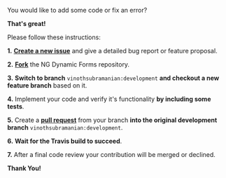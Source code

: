 You would like to add some code or fix an error?

**That's great!**

Please follow these instructions:

**1.** **[Create a new issue](https://github.com/vinothsubramanian/ss-dynamic-forms/issues/new)** and give a detailed bug report or feature proposal.

**2.** [**Fork**](https://help.github.com/articles/fork-a-repo/) the NG Dynamic Forms repository.

**3.** **Switch to branch** `vinothsubramanian:development` **and checkout a new feature branch** based on it.

**4.** Implement your code and verify it's functionality **by including some tests**.

**5.** Create a [**pull request**](https://help.github.com/articles/creating-a-pull-request/) from your branch
**into the original development branch** `vinothsubramanian:development`.

**6.** **Wait for the Travis build to succeed**.

**7.** After a final code review your contribution will be merged or declined.

**Thank You!**